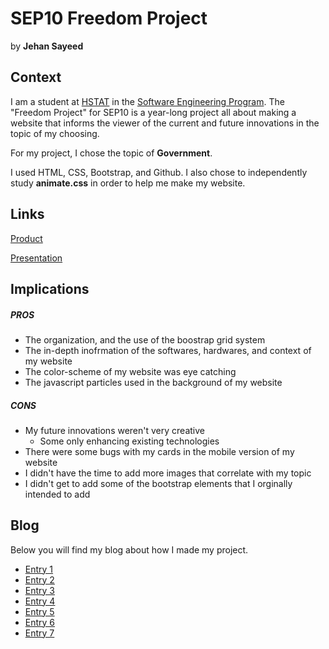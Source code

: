 # SEP10 Freedom Project
by **Jehan Sayeed**

## Context
I am a student at [HSTAT](https://www.hstat.org/) in the [Software Engineering Program](https://hstatsep.github.io/). The "Freedom Project" for SEP10 is a year-long project all about making a website that informs the viewer of the current and future innovations in the topic of my choosing.

For my project, I chose the topic of **Government**. 

I used HTML, CSS, Bootstrap, and Github. I also chose to independently study **animate.css** in order to help me make my website.

## Links

[Product](https://jehans8543.github.io/sep10-freedom-project/)

[Presentation](https://docs.google.com/presentation/d/16FVzUMD7_vuQJzgijG6uMKcURbhmbShhN3KEv2K7tHw/edit?slide=id.p#slide=id.p)

## Implications
##### PROS
* The organization, and the use of the boostrap grid system
* The in-depth inofrmation of the softwares, hardwares, and context of my website
* The color-scheme of my website was eye catching
* The javascript particles used in the background of my website
##### CONS
* My future innovations weren't very creative
  * Some only enhancing existing technologies
* There were some bugs with my cards in the mobile version of my website
* I didn't have the time to add more images that correlate with my topic
* I didn't get to add some of the bootstrap elements that I orginally intended to add 


## Blog
Below you will find my blog about how I made my project.

* [Entry 1](blog/entry01.md)
* [Entry 2](blog/entry02.md)
* [Entry 3](blog/entry03.md)
* [Entry 4](blog/entry04.md)
* [Entry 5](blog/entry05.md)
* [Entry 6](blog/entry06.md)
* [Entry 7](blog/entry07.md)
